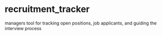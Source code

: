 # recruitment_tracker
managers tool for tracking open positions, job applicants, and guiding the interview process
